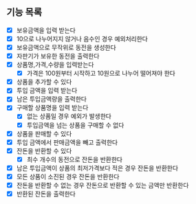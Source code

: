 ## 기능 목록

- [x] 보유금액을 입력 받는다
- [x] 10으로 나누어지지 않거나 음수인 경우 예외처리한다
- [x] 보유금액으로 무작위로 동전을 생성한다
- [x] 자판기가 보유한 동전을 출력한다
- [x] 상품명,가격,수량을 입력받는다
  - [x] 가격은 100원부터 시작하고 10원으로 나누어 떨어져야 한다
- [x] 상품을 추가할 수 있다
- [x] 투입 금액을 입력 받는다
- [x] 남은 투입금액량을 출력한다
- [x] 구매할 상품명을 입력 받는다
  - [x] 없는 상품일 경우 예외가 발생한다
  - [x] 투입금액을 넘는 상품을 구매할 수 없다
- [x] 상품을 판매할 수 있다
- [x] 투입 금액에서 판매금액을 빼고 출력한다
- [x] 잔돈을 반환할 수 있다
  - [x] 최수 개수의 동전으로 잔돈을 반환한다
- [x] 남은 투입금액이 상품의 최저가격보다 적은 경우 잔돈을 반환한다
- [x] 모든 상품이 소진된 경우 잔돈을 반환한다
- [x] 잔돈을 반환할 수 없는 경우 잔돈으로 반환할 수 있는 금액만 반환한다
- [x] 반환된 잔돈을 출력한다
